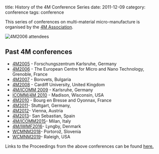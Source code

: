 title: History of the 4M Conference Series 
date: 2011-12-09 
category: conference
tags: conference

This series of conferences on multi-material micro-manufacture is organised by the [4M Association](/4m-association/node/1). 


![4M2006 attendees](/4m-association/images/060920_092cropped_edit.jpg)


##  Past 4M conferences

 * [4M2005](http://www.4m-net.org/4M_Conference "4M2005 Conference") - Forschungszentrum Karlsruhe, Germany  
 * [4M2006](http://www.4m-net.org/Conference/4M2006 "4M2006 Conference") - The European Centre for Micro and Nano Technology, Grenoble, France  
 * [4M2007](http://www.4m-net.org/Conference/4M2007 "4M2007 Conference") - Borovets, Bulgaria  
 * [4M2008](http://www.4m-net.org/Conference/4M2008 "4M2008 Conference") - Cardiff University, United Kingdom
 * [4M/ICOMM 2009](/4m-association/conference/2009/index/conference-2009-index.html) - Karlsruhe, Germany
 * [ICOMM/4M 2010](http://www.conferencing.uwex.edu/conferences/ICOMM10) - Madison, Wisconsin, USA  
 * [4M2010](/4m-association/conference/2010/2010.html) - Bourg en Bresse and Oyonnax, France   
 * [4M2011](/4m-association/conference/2011/index/conference-2011-index.html)- Stuttgart, Germany,  
 * [4M2012](/4m-association/conference/2012/index/conference-2012-index.html)- Vienna, Austria  
 * [4M2013](/4m-association/conference/2013/2013.html)- San Sebastian, Spain
 * [4M/ICOMM2015](/4m-association/conference/2015/2015.html)- Milan, Italy 
 * [4M/IWMF2016](/4m-association/conference/2016/2016.html)- Lyngby, Denmark
 * [WCMNM2018](/4m-association/conference/2018/2018.html)- Portorož, Slovenia
 * [WCMNM2019](/4m-association/content/WCMNM-2019/WCMNM-2019.html)- Raleigh, USA


Links to the Proceedings from the above conferences can be found [here.](/4m-association/content/4M-conference-series/4M-conference-series.html)